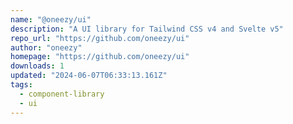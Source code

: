 ```yaml
---
name: "@oneezy/ui"
description: "A UI library for Tailwind CSS v4 and Svelte v5"
repo_url: "https://github.com/oneezy/ui"
author: "oneezy"
homepage: "https://github.com/oneezy/ui"
downloads: 1
updated: "2024-06-07T06:33:13.161Z"
tags: 
  - component-library
  - ui
---
```

